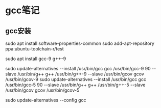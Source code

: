 # gcc笔记

## gcc安装

sudo apt install software-properties-common
sudo add-apt-repository ppa:ubuntu-toolchain-r/test

sudo apt install gcc-9 g++-9

sudo update-alternatives --install /usr/bin/gcc gcc /usr/bin/gcc-9 90 --slave /usr/bin/g++ g++ /usr/bin/g++-9 --slave /usr/bin/gcov gcov /usr/bin/gcov-9
sudo update-alternatives --install /usr/bin/gcc gcc /usr/bin/gcc-5 90 --slave /usr/bin/g++ g++ /usr/bin/g++-5 --slave /usr/bin/gcov gcov /usr/bin/gcov-5

sudo update-alternatives --config gcc
